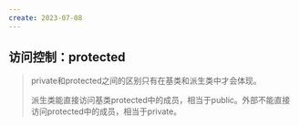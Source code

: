 ```yaml
---
create: 2023-07-08
---
```

## 访问控制：protected

> private和protected之间的区别只有在基类和派生类中才会体现。
>
> 派生类能直接访问基类protected中的成员，相当于public。外部不能直接访问protected中的成员，相当于private。

